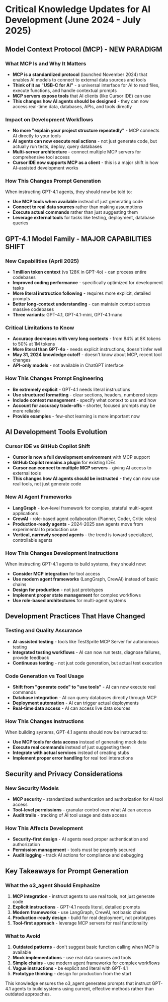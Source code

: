 <!-- FILE_MAP_BEGIN 
<!--
{"file_metadata":{"title":"Critical Knowledge Updates for AI Development (June 2024 - July 2025)","description":"Comprehensive documentation detailing major updates and paradigm shifts in AI development, focusing on the Model Context Protocol (MCP), GPT-4.1 capabilities, AI development tools evolution, changed development practices, security considerations, and prompt generation best practices.","last_updated":"2025-07-31","type":"documentation"},"ai_instructions":"Analyze this document to understand the latest AI development paradigms, focusing on MCP integration, GPT-4.1 capabilities, and modern agent frameworks. Use the structured sections to locate information about development workflow changes, security models, and prompt engineering best practices. Pay special attention to the distinctions between tool usage and code generation, and the implications for AI agent design and instruction.","sections":[{"name":"Introduction and Document Overview","description":"Introduces the document's scope covering critical AI development updates from June 2024 to July 2025.","line_start":7,"line_end":8},{"name":"Model Context Protocol (MCP) - New Paradigm","description":"Details the MCP protocol, its significance, impact on workflows, and changes to prompt generation for AI agents.","line_start":9,"line_end":28},{"name":"GPT-4.1 Model Family - Major Capabilities Shift","description":"Describes new capabilities, limitations, and prompt engineering adaptations required for GPT-4.1 models.","line_start":30,"line_end":50},{"name":"AI Development Tools Evolution","description":"Covers the transition from GitHub Copilot to Cursor IDE with MCP support, new AI agent frameworks, and updated development instructions.","line_start":52,"line_end":72},{"name":"Development Practices That Have Changed","description":"Explains changes in testing, quality assurance, code generation versus tool usage, and updated instructions for GPT-4.1 agents.","line_start":74,"line_end":92},{"name":"Security and Privacy Considerations","description":"Outlines new security models related to MCP, including authentication, permissions, and audit logging, and their impact on development.","line_start":94,"line_end":104},{"name":"Key Takeaways for Prompt Generation","description":"Summarizes essential points for prompt generation emphasizing MCP integration, explicit instructions, modern frameworks, and what to avoid.","line_start":106,"line_end":121}],"key_elements":[{"name":"MCP Protocol Concept","description":"Defines MCP as a universal interface enabling AI models to connect to external data sources and tools, revolutionizing AI agent design.","line":11},{"name":"MCP Impact on Development Workflows","description":"Explains how MCP allows AI agents to execute real actions and connect to multiple servers, changing AI-assisted development fundamentally.","line":17},{"name":"GPT-4.1 New Capabilities","description":"Highlights the 1 million token context window, improved coding performance, and variants of GPT-4.1 introduced in April 2025.","line":32},{"name":"GPT-4.1 Critical Limitations","description":"Details accuracy trade-offs with long contexts, literal instruction needs, knowledge cutoff, and API-only availability.","line":39},{"name":"Cursor IDE vs GitHub Copilot Shift","description":"Describes Cursor IDE as a full development environment with MCP support, contrasting with GitHub Copilot's plugin status.","line":54},{"name":"New AI Agent Frameworks","description":"Introduces LangGraph and CrewAI frameworks enabling complex, stateful, and role-based multi-agent applications.","line":60},{"name":"Testing and Quality Assurance Evolution","description":"Covers AI-assisted autonomous testing, integrated workflows, and continuous testing capabilities.","line":76},{"name":"Shift from Code Generation to Tool Usage","description":"Emphasizes AI's ability to execute real commands, query databases, and automate deployments via MCP.","line":81},{"name":"MCP Security Models","description":"Details standardized authentication, tool-level permissions, and audit trails for secure AI tool access.","line":96},{"name":"Prompt Generation Best Practices","description":"Lists key instructions for GPT-4.1 prompt design including MCP integration, explicitness, modern frameworks, and production readiness.","line":108},{"name":"Prompt Generation Pitfalls to Avoid","description":"Highlights outdated patterns, mock implementations, vague instructions, and prototype thinking to avoid in prompt design.","line":115}]}
-->
<!-- FILE_MAP_END -->

# Critical Knowledge Updates for AI Development (June 2024 - July 2025)

## Model Context Protocol (MCP) - NEW PARADIGM

### What MCP Is and Why It Matters
- **MCP is a standardized protocol** (launched November 2024) that enables AI models to connect to external data sources and tools
- **Think of it as "USB-C for AI"** - a universal interface for AI to read files, execute functions, and handle contextual prompts
- **MCP servers expose tools** that AI clients (like Cursor IDE) can use
- **This changes how AI agents should be designed** - they can now access real-time data, databases, APIs, and tools directly

### Impact on Development Workflows
- **No more "explain your project structure repeatedly"** - MCP connects AI directly to your tools
- **AI agents can now execute real actions** - not just generate code, but actually run tests, deploy, query databases
- **Multi-server architecture** - connect multiple MCP servers for comprehensive tool access
- **Cursor IDE now supports MCP as a client** - this is a major shift in how AI-assisted development works

### How This Changes Prompt Generation
When instructing GPT-4.1 agents, they should now be told to:
- **Use MCP tools when available** instead of just generating code
- **Connect to real data sources** rather than making assumptions
- **Execute actual commands** rather than just suggesting them
- **Leverage external tools** for tasks like testing, deployment, database queries

## GPT-4.1 Model Family - MAJOR CAPABILITIES SHIFT

### New Capabilities (April 2025)
- **1 million token context** (vs 128K in GPT-4o) - can process entire codebases
- **Improved coding performance** - specifically optimized for development tasks
- **More literal instruction following** - requires more explicit, detailed prompts
- **Better long-context understanding** - can maintain context across massive codebases
- **Three variants**: GPT-4.1, GPT-4.1-mini, GPT-4.1-nano

### Critical Limitations to Know
- **Accuracy decreases with very long contexts** - from 84% at 8K tokens to 50% at 1M tokens
- **More literal than GPT-4o** - needs explicit instructions, doesn't infer well
- **May 31, 2024 knowledge cutoff** - doesn't know about MCP, recent tool changes
- **API-only models** - not available in ChatGPT interface

### How This Changes Prompt Engineering
- **Be extremely explicit** - GPT-4.1 needs literal instructions
- **Use structured formatting** - clear sections, headers, numbered steps
- **Include context management** - specify what context to use and how
- **Account for accuracy trade-offs** - shorter, focused prompts may be more reliable
- **Provide examples** - few-shot learning is more important now

## AI Development Tools Evolution

### Cursor IDE vs GitHub Copilot Shift
- **Cursor is now a full development environment** with MCP support
- **GitHub Copilot remains a plugin** for existing IDEs
- **Cursor can connect to multiple MCP servers** - giving AI access to external tools
- **This changes how AI agents should be instructed** - they can now use real tools, not just generate code

### New AI Agent Frameworks
- **LangGraph** - low-level framework for complex, stateful multi-agent applications
- **CrewAI** - role-based agent collaboration (Planner, Coder, Critic roles)
- **Production-ready agents** - 2024-2025 saw agents move from experimental to production use
- **Vertical, narrowly scoped agents** - the trend is toward specialized, controllable agents

### How This Changes Development Instructions
When instructing GPT-4.1 agents to build systems, they should now:
- **Consider MCP integration** for tool access
- **Use modern agent frameworks** (LangGraph, CrewAI) instead of basic chains
- **Design for production** - not just prototypes
- **Implement proper state management** for complex workflows
- **Use role-based architectures** for multi-agent systems

## Development Practices That Have Changed

### Testing and Quality Assurance
- **AI-assisted testing** - tools like TestSprite MCP Server for autonomous testing
- **Integrated testing workflows** - AI can now run tests, diagnose failures, provide feedback
- **Continuous testing** - not just code generation, but actual test execution

### Code Generation vs Tool Usage
- **Shift from "generate code" to "use tools"** - AI can now execute real commands
- **Database integration** - AI can query databases directly through MCP
- **Deployment automation** - AI can trigger actual deployments
- **Real-time data access** - AI can access live data sources

### How This Changes Instructions
When building systems, GPT-4.1 agents should now be instructed to:
- **Use MCP tools for data access** instead of generating mock data
- **Execute real commands** instead of just suggesting them
- **Integrate with actual services** instead of creating stubs
- **Implement proper error handling** for real tool interactions

## Security and Privacy Considerations

### New Security Models
- **MCP security** - standardized authentication and authorization for AI tool access
- **Tool-level permissions** - granular control over what AI can access
- **Audit trails** - tracking of AI tool usage and data access

### How This Affects Development
- **Security-first design** - AI agents need proper authentication and authorization
- **Permission management** - tools must be properly secured
- **Audit logging** - track AI actions for compliance and debugging

## Key Takeaways for Prompt Generation

### What the o3_agent Should Emphasize
1. **MCP integration** - instruct agents to use real tools, not just generate code
2. **Explicit instructions** - GPT-4.1 needs literal, detailed prompts
3. **Modern frameworks** - use LangGraph, CrewAI, not basic chains
4. **Production-ready design** - build for real deployment, not prototypes
5. **Tool-first approach** - leverage MCP servers for real functionality

### What to Avoid
1. **Outdated patterns** - don't suggest basic function calling when MCP is available
2. **Mock implementations** - use real data sources and tools
3. **Simple chains** - use modern agent frameworks for complex workflows
4. **Vague instructions** - be explicit and literal with GPT-4.1
5. **Prototype thinking** - design for production from the start

This knowledge ensures the o3_agent generates prompts that instruct GPT-4.1 agents to build systems using current, effective methods rather than outdated approaches.